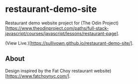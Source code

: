 # restaurant-demo-site

Restaurant demo website project for (The Odin Project)[https://www.theodinproject.com/paths/full-stack-javascript/courses/javascript/lessons/restaurant-page].

(View Live.)[https://sullivown.github.io/restaurant-demo-site/].

## About

Design inspired by the Fat Choy restaurant website)[https://www.fatchoynyc.com/].
